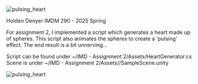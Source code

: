 ![pulsing_heart](https://github.com/user-attachments/assets/fd207e72-f4d9-4c8f-b041-62d5f848b0c6)

Holden Denyer
IMDM 290 - 2025 Spring

For assignment 2, I implemented a script which generates a heart made up of spheres. This script also animates the spheres to create a 'pulsing' effect. The end result is a bit unnerving...

Script can be found under ~/IMD - Assignment 2/Assets/HeartGenerator.cs
Scene is under ~/IMD - Assignment 2/Assets//SampleScene.unity

![pulsing_heart](https://github.com/user-attachments/assets/eb2e2298-d74c-40ec-b72d-1cfb4f286b8d)
